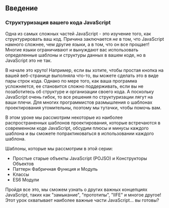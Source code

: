 ## Введение

### Структуризация вашего кода JavaScript

Одна из самых сложных частей JavaScript - это изучение того, как структурировать ваш код. Причина заключается _не_ в том, что JavaScript намного сложнее, чем другие языки, а в том, что он все прощает! Многие языки ограничивают и вынуждают вас использовать определенные шаблоны и структуры данных в вашем коде, но в JavaScript это не так.

В начале это круто! Например, если вы хотите, чтобы простая кнопка на вашей веб-странице выполняла что-то, вы можете сделать это в виде пары строк кода. Однако по мере того, как ваша программа усложняется, ее становится сложно поддерживать, если вы не позаботитесь об структуре и организации своего кода. А поскольку JavaScript очень гибок, то все решения по структуризации лягут на ваши плечи. Для многих программистов размышления о шаблонах проектирования утомительны, поэтому мы тутачки, чтобы помочь вам.

В этом уроке мы рассмотрим некоторые из наиболее распространенных шаблонов проектирования, которые встречаются в современном коде JavaScript, обсудим плюсы и минусы каждого шаблона и вы сможете попрактиковаться в использовании каждого шаблона.

Шаблоны, которые мы рассмотрим в этой серии:

- Простые старые объекты JavaScript (POJSO) и Конструкторы Объектов
- Паттерн Фабричная Функция и Модуль
- Классы
- ES6 Модули

Пройдя все это, мы сможем узнать о других важных концепциях JavaScript, таких как "замыкание", "прототипы", "IIFE" и многое другое! Этот урок охватывает наиболее важные части JavaScript... вы готовы?
